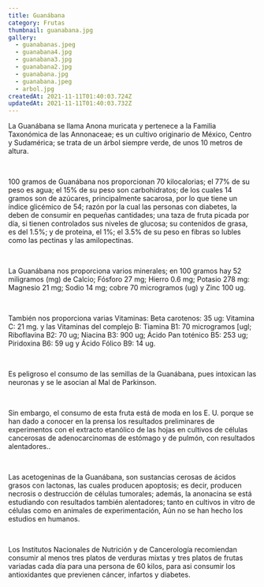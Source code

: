 ```yaml
---
title: Guanábana
category: Frutas
thumbnail: guanabana.jpg
gallery:
  - guanabanas.jpeg
  - guanabana4.jpg
  - guanabana3.jpg
  - guanabana2.jpg
  - guanabana.jpg
  - guanabana.jpeg
  - arbol.jpg
createdAt: 2021-11-11T01:40:03.724Z
updatedAt: 2021-11-11T01:40:03.732Z
---
```

La Guanábana se llama Anona muricata y pertenece a la Familia Taxonómica de las Annonaceae; es un cultivo originario de México, Centro y Sudamérica; se trata de un árbol siempre verde, de unos 10 metros de altura.

<br/>

100 gramos de Guanábana nos proporcionan 70 kilocalorias; el 77% de su peso es agua; el 15% de su peso son carbohidratos; de los cuales 14 gramos son de azúcares, principalmente sacarosa, por lo que tiene un índice glicémico de 54; razón por la cual las personas con diabetes, la deben de consumir en pequeñas cantidades; una taza de fruta picada por día, si tienen controlados sus niveles de glucosa; su contenidos de grasa, es del 1.5%; y de proteina, el 1%; el 3.5% de su peso en fibras so lubles como las pectinas y las amilopectinas.

<br/>

La Guanábana nos proporciona varios minerales; en 100 gramos hay 52 miligramos (mg) de Calcio; Fósforo 27 mg; Hierro 0.6 mg; Potasio 278 mg: Magnesio 21 mg; Sodio 14 mg; cobre 70 microgramos (ug) y Zinc 100 ug.

<br/>

También nos proporciona varias Vitaminas: Beta carotenos: 35 ug: Vitamina C: 21 mg. y las Vitaminas del complejo B: Tiamina B1: 70 microgramos [ugl; Riboflavina B2: 70 ug; Niacina B3: 900 ug; Ácido Pan toténico B5: 253 ug; Piridoxina B6: 59 ug y Ácido Fólico B9: 14 ug.

<br/>

Es peligroso el consumo de las semillas de la Guanábana, pues intoxican las neuronas y se le asocian al Mal de Parkinson.

<br/>

Sin embargo, el consumo de esta fruta está de moda en los E. U. porque se han dado a conocer en la prensa los resultados preliminares de experimentos con el extracto etanólico de las hojas en cultivos de células cancerosas de adenocarcinomas de estómago y de pulmón, con resultados alentadores..

<br/>

Las acetogeninas de la Guanábana, son sustancias cerosas de ácidos grasos con lactonas, las cuales producen apoptosis; es decir, producen necrosis o destrucción de células tumorales; además, la anonacina se está estudiando con resultados también alentadores; tanto en cultivos in vitro de células como en animales de experimentación, Aún no se han hecho los estudios en humanos.

<br/>

Los Institutos Nacionales de Nutrición y de Cancerología recomiendan consumir al menos tres platos de verduras mixtas y tres platos de frutas variadas cada día para una persona de 60 kilos, para asi consumir los antioxidantes que previenen cáncer, infartos y diabetes.